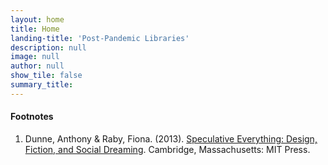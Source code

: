 ```yaml
---
layout: home
title: Home
landing-title: 'Post-Pandemic Libraries'
description: null
image: null
author: null
show_tile: false
summary_title:
---
```


#### Footnotes

1. Dunne, Anthony & Raby, Fiona. (2013). [Speculative Everything: Design, Fiction, and Social Dreaming](http://www.worldcat.org/oclc/1100464370). Cambridge, Massachusetts: MIT Press.